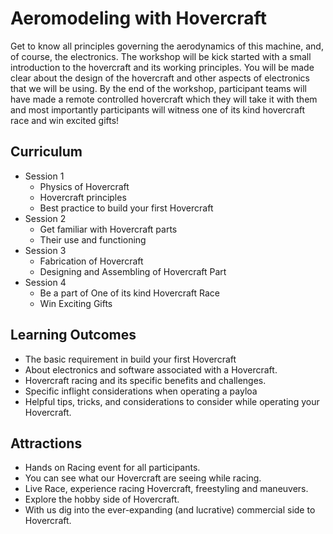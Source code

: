# Aeromodeling with Hovercraft
Get to know all principles governing the aerodynamics of this machine, and, of course, the electronics. The workshop will be kick started with a small introduction to the hovercraft and its working principles. You will be made clear about the design of the hovercraft and other aspects of electronics that we will be using. By the end of the workshop, participant teams will have made a remote controlled hovercraft which they will take it with them and most importantly participants will witness one of its kind hovercraft race and win excited gifts!
## Curriculum
+ Session 1
  + Physics of Hovercraft
  + Hovercraft principles
  + Best practice to build your first Hovercraft
+ Session 2
  + Get familiar with Hovercraft parts
  + Their use and functioning
+ Session 3
  + Fabrication of Hovercraft
  + Designing and Assembling of Hovercraft Part
+ Session 4
  + Be a part of One of its kind Hovercraft Race
  + Win Exciting Gifts
## Learning Outcomes
+ The basic requirement in build your first Hovercraft
+ About electronics and software associated with a Hovercraft.
+ Hovercraft racing and its specific benefits and challenges.
+ Specific inflight considerations when operating a payloa
+ Helpful tips, tricks, and considerations to consider while operating your Hovercraft.
## Attractions
+ Hands on Racing event for all participants.
+ You can see what our Hovercraft are seeing while racing.
+ Live Race, experience racing Hovercraft, freestyling and maneuvers.
+ Explore the hobby side of Hovercraft. 
+ With us dig into the ever-expanding (and lucrative) commercial side to Hovercraft.

